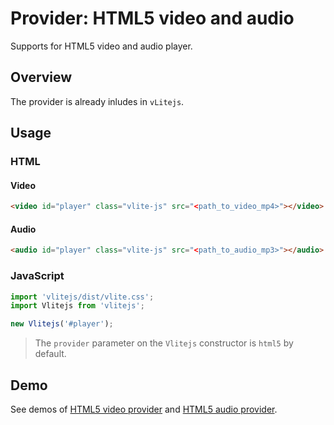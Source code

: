 # Provider: HTML5 video and audio

Supports for HTML5 video and audio player.

## Overview

The provider is already inludes in `vLitejs`.

## Usage

### HTML

#### Video

```html
<video id="player" class="vlite-js" src="<path_to_video_mp4>"></video>
```

#### Audio

```html
<audio id="player" class="vlite-js" src="<path_to_audio_mp3>"></audio>
```

### JavaScript

```js
import 'vlitejs/dist/vlite.css';
import Vlitejs from 'vlitejs';

new Vlitejs('#player');
```

> The `provider` parameter on the `Vlitejs` constructor is `html5` by default.

## Demo

See demos of [HTML5 video provider](https://jsfiddle.net/yoriiis/42v8m3cp) and [HTML5 audio provider](https://jsfiddle.net/yoriiis/19pnqkge).
